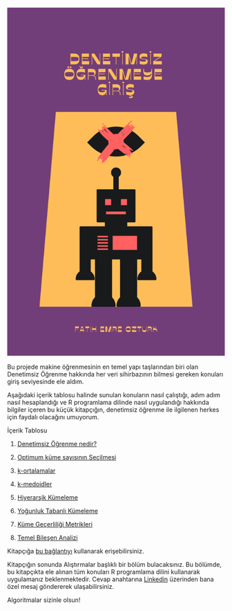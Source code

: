 

[![](images/denetimsiz_ogrenme_feo.png)](https://ozturkfemre.github.io/denetimsiz_ogrenme/)

Bu projede makine öğrenmesinin en temel yapı taşlarından biri olan
Denetimsiz Öğrenme hakkında her veri sihirbazının bilmesi gereken
konuları giriş seviyesinde ele aldım.

Aşağıdaki içerik tablosu halinde sunulan konuların nasıl çalıştığı, adım
adım nasıl hesaplandığı ve R programlama dilinde nasıl uygulandığı
hakkında bilgiler içeren bu küçük kitapçığın, denetimsiz öğrenme ile
ilgilenen herkes için faydalı olacağını umuyorum.

İçerik Tablosu

1.  [Denetimsiz Öğrenme
    nedir?](https://ozturkfemre.github.io/denetimsiz_ogrenme/#1-denetimsiz-%C3%B6%C4%9Frenme-nedir)

2.  [Optimum küme sayısının
    Seçilmesi](https://ozturkfemre.github.io/denetimsiz_ogrenme/#2-optimum-k%C3%BCme-say%C4%B1s%C4%B1n%C4%B1n-se%C3%A7ilmesi)

3.  [k-ortalamalar](https://ozturkfemre.github.io/denetimsiz_ogrenme/#3-k-ortalamalar)

4.  [k-medoidler](https://ozturkfemre.github.io/denetimsiz_ogrenme/#4-k-medoidler)

5.  [Hiyerarşik
    Kümeleme](https://ozturkfemre.github.io/denetimsiz_ogrenme/#5-hiyerar%C5%9Fik-k%C3%BCmeleme)

6.  [Yoğunluk Tabanlı
    Kümeleme](https://ozturkfemre.github.io/denetimsiz_ogrenme/#6-yo%C4%9Funluk-bazl%C4%B1-k%C3%BCmeleme)

7.  [Küme Geçerliliği
    Metrikleri](https://ozturkfemre.github.io/denetimsiz_ogrenme/#7-k%C3%BCme-ge%C3%A7erlili%C4%9Fi)

8.  [Temel Bileşen
    Analizi](https://ozturkfemre.github.io/denetimsiz_ogrenme/#8-temel-bile%C5%9Fen-analizi)

Kitapçığa [bu
bağlantıyı](https://ozturkfemre.github.io/denetimsiz_ogrenme/)
kullanarak erişebilirsiniz.

Kitapçığın sonunda Alıştırmalar başlıklı bir bölüm bulacaksınız. Bu
bölümde, bu kitapçıkta ele alınan tüm konuları R programlama dilini
kullanarak uygulamanız beklenmektedir. Cevap anahtarına
[Linkedin](https://www.linkedin.com/in/ozturkfemre/) üzerinden bana özel
mesaj göndererek ulaşabilirsiniz.

Algoritmalar sizinle olsun!
